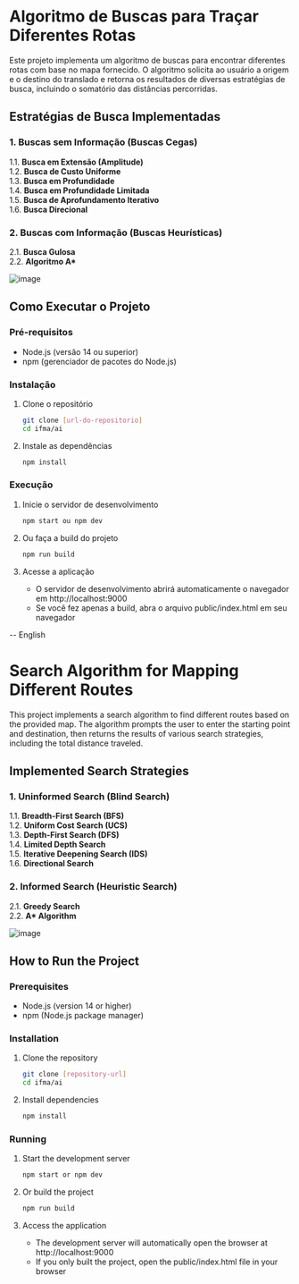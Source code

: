 # Algoritmo de Buscas para Traçar Diferentes Rotas

Este projeto implementa um algoritmo de buscas para encontrar diferentes rotas com base no mapa fornecido. O algoritmo solicita ao usuário a origem e o destino do translado e retorna os resultados de diversas estratégias de busca, incluindo o somatório das distâncias percorridas.

## Estratégias de Busca Implementadas

### 1. Buscas sem Informação (Buscas Cegas)
1.1. **Busca em Extensão (Amplitude)**  
1.2. **Busca de Custo Uniforme**  
1.3. **Busca em Profundidade**  
1.4. **Busca em Profundidade Limitada**  
1.5. **Busca de Aprofundamento Iterativo**  
1.6. **Busca Direcional**  

### 2. Buscas com Informação (Buscas Heurísticas)
2.1. **Busca Gulosa**  
2.2. **Algoritmo A\*** 
 
![image](https://github.com/user-attachments/assets/196eb895-e85f-4925-adb9-e7ffe57db948)

## Como Executar o Projeto

### Pré-requisitos
- Node.js (versão 14 ou superior)
- npm (gerenciador de pacotes do Node.js)

### Instalação
1. Clone o repositório
   ```bash
   git clone [url-do-repositorio]
   cd ifma/ai
   ```

2. Instale as dependências
   ```bash
   npm install
   ```

### Execução
1. Inicie o servidor de desenvolvimento
   ```bash
   npm start ou npm dev
   ```

2. Ou faça a build do projeto
   ```bash
   npm run build
   ```

3. Acesse a aplicação
   - O servidor de desenvolvimento abrirá automaticamente o navegador em http://localhost:9000
   - Se você fez apenas a build, abra o arquivo public/index.html em seu navegador

-- English

# Search Algorithm for Mapping Different Routes

This project implements a search algorithm to find different routes based on the provided map. The algorithm prompts the user to enter the starting point and destination, then returns the results of various search strategies, including the total distance traveled.

## Implemented Search Strategies

### 1. Uninformed Search (Blind Search)
1.1. **Breadth-First Search (BFS)**  
1.2. **Uniform Cost Search (UCS)**  
1.3. **Depth-First Search (DFS)**  
1.4. **Limited Depth Search**  
1.5. **Iterative Deepening Search (IDS)**  
1.6. **Directional Search**  

### 2. Informed Search (Heuristic Search)
2.1. **Greedy Search**  
2.2. **A\* Algorithm**  

 
![image](https://github.com/user-attachments/assets/196eb895-e85f-4925-adb9-e7ffe57db948)

## How to Run the Project

### Prerequisites
- Node.js (version 14 or higher)
- npm (Node.js package manager)

### Installation
1. Clone the repository
   ```bash
   git clone [repository-url]
   cd ifma/ai
   ```

2. Install dependencies
   ```bash
   npm install
   ```

### Running
1. Start the development server
   ```bash
   npm start or npm dev
   ```

2. Or build the project
   ```bash
   npm run build
   ```

3. Access the application
   - The development server will automatically open the browser at http://localhost:9000
   - If you only built the project, open the public/index.html file in your browser
